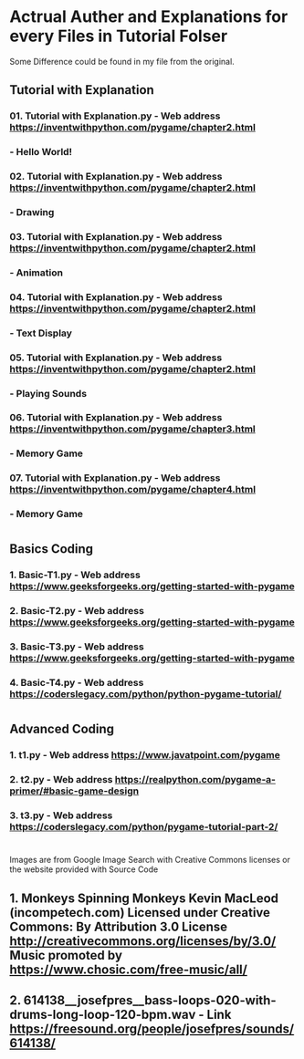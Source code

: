 # Actrual Auther and Explanations for every Files in Tutorial Folser
Some Difference could be found in my file from the original.

## Tutorial with Explanation

### 01. Tutorial with Explanation.py -  Web address https://inventwithpython.com/pygame/chapter2.html
### - Hello World! 
### 02. Tutorial with Explanation.py -  Web address https://inventwithpython.com/pygame/chapter2.html
### - Drawing
### 03. Tutorial with Explanation.py -  Web address https://inventwithpython.com/pygame/chapter2.html
### - Animation
### 04. Tutorial with Explanation.py -  Web address https://inventwithpython.com/pygame/chapter2.html
### - Text Display
### 05. Tutorial with Explanation.py -  Web address https://inventwithpython.com/pygame/chapter2.html
### - Playing Sounds
### 06. Tutorial with Explanation.py -  Web address https://inventwithpython.com/pygame/chapter3.html
### - Memory Game
### 07. Tutorial with Explanation.py -  Web address https://inventwithpython.com/pygame/chapter4.html
### - Memory Game
#
## Basics Coding

### 1. Basic-T1.py -  Web address https://www.geeksforgeeks.org/getting-started-with-pygame
### 2. Basic-T2.py -  Web address https://www.geeksforgeeks.org/getting-started-with-pygame
### 3. Basic-T3.py -  Web address https://www.geeksforgeeks.org/getting-started-with-pygame
### 4. Basic-T4.py -  Web address https://coderslegacy.com/python/python-pygame-tutorial/

#

## Advanced Coding

### 1. t1.py -  Web address https://www.javatpoint.com/pygame
### 2. t2.py -  Web address https://realpython.com/pygame-a-primer/#basic-game-design
### 3. t3.py -  Web address https://coderslegacy.com/python/pygame-tutorial-part-2/

#

Images are from Google Image Search with Creative Commons licenses or the website provided with Source Code

## 1. Monkeys Spinning Monkeys Kevin MacLeod (incompetech.com) Licensed under Creative Commons: By Attribution 3.0 License http://creativecommons.org/licenses/by/3.0/ Music promoted by https://www.chosic.com/free-music/all/
## 2. 614138__josefpres__bass-loops-020-with-drums-long-loop-120-bpm.wav - Link https://freesound.org/people/josefpres/sounds/614138/